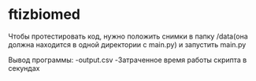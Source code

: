 # ftizbiomed

Чтобы протестировать код, нужно положить снимки в папку /data(она должна находится в одной директории с main.py) и запустить main.py

Вывод программы:
  -output.csv
  -Затраченное время работы скрипта в секундах

